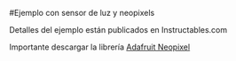 #Ejemplo con sensor de luz y neopixels

Detalles del ejemplo están publicados en Instructables.com

Importante descargar la librería [Adafruit Neopixel](https://github.com/adafruit/Adafruit_NeoPixel)
